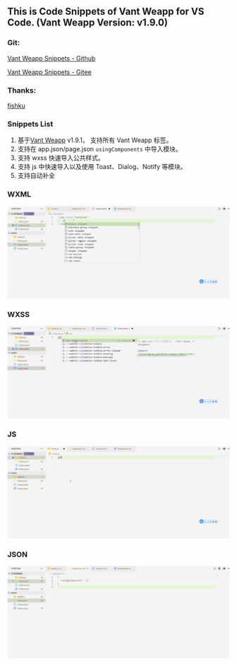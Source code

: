 ## This is Code Snippets of Vant Weapp for VS Code. (Vant Weapp Version: v1.9.0)
### Git: 
[Vant Weapp Snippets - Github](https://github.com/sannyzeng/vant-weapp-snippets) 

[Vant Weapp Snippets - Gitee](https://gitee.com/sannyzeng/vant-weapp-snippets) 

### Thanks: 
[fishku](https://github.com/yhsy/vant-snippets)

### Snippets List
1. 基于[Vant Weapp](https://youzan.github.io/vant-weapp/#/home) v1.9.1， 支持所有 Vant Weapp 标签。
2. 支持在 app.json/page.json `usingComponents` 中导入模块。
3. 支持 wxss 快速导入公共样式。
4. 支持 js 中快速导入以及使用 Toast、Dialog、Notify 等模块。
5. 支持自动补全

### WXML
![image](https://github.com/sannyzeng/vant-weapp-snippets/blob/master/images/wxml.gif)

### WXSS
![image](https://github.com/sannyzeng/vant-weapp-snippets/blob/master/images/wxss.gif)

### JS
![image](https://github.com/sannyzeng/vant-weapp-snippets/blob/master/images/js.gif)

### JSON
![image](https://github.com/sannyzeng/vant-weapp-snippets/blob/master/images/json.gif)
